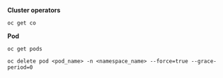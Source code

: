 **Cluster operators**

`` oc get co ``

**Pod**

``oc get pods``

``oc delete pod <pod_name> -n <namespace_name> --force=true --grace-period=0``


